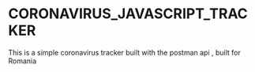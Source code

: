 # CORONAVIRUS_JAVASCRIPT_TRACKER
This is a simple coronavirus tracker built with the postman api , built for Romania


